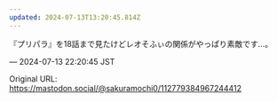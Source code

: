 ```yaml
---
updated: 2024-07-13T13:20:45.814Z
---
```


<p>『プリパラ』を18話まで見たけどレオそふぃの関係がやっぱり素敵です…。</p>

&mdash; 2024-07-13 22:20:45 JST

Original URL: https://mastodon.social/@sakuramochi0/112779384967244412
